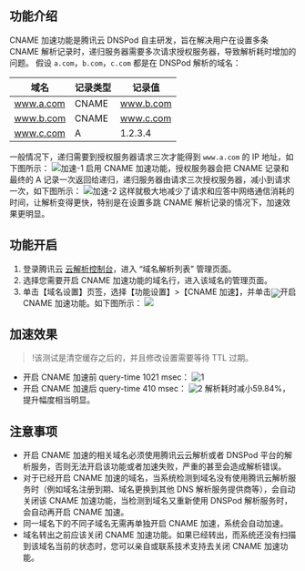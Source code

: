 ## 功能介绍
CNAME 加速功能是腾讯云 DNSPod 自主研发，旨在解决用户在设置多条 CNAME 解析记录时，递归服务器需要多次请求授权服务器，导致解析耗时增加的问题。
假设 `a.com`，`b.com`，`c.com` 都是在 DNSPod 解析的域名：

| 域名| 记录类型 | 记录值 |
|---------|---------|---------|
| www.a.com | CNAME | www.b.com |
| www.b.com | CNAME | www.c.com |
| www.c.com |  A | 1.2.3.4 |

一般情况下，递归需要到授权服务器请求三次才能得到 `www.a.com` 的 IP 地址，如下图所示：
![加速-1](https://mc.qcloudimg.com/static/img/57938b0d24aa1a136c852c0cf0d1abc3/123.png)
启用 CNAME 加速功能，授权服务器会把 CNAME 记录和最终的 A 记录一次返回给递归，递归服务器由请求三次授权服务器，减小到请求一次，如下图所示：
![加速-2](https://mc.qcloudimg.com/static/img/a8b35c14692209372897e985990be3a6/123.png)
这样就极大地减少了请求和应答中网络通信消耗的时间，让解析变得更快，特别是在设置多跳 CNAME 解析记录的情况下，加速效果更明显。

## 功能开启
1. 登录腾讯云 [云解析控制台](https://console.cloud.tencent.com/cns)，进入 “域名解析列表” 管理页面。
2. 选择您需要开启 CNAME 加速功能的域名行，进入该域名的管理页面。
3. 单击【域名设置】页签，选择【功能设置】>【CNAME 加速】，并单击<span><img src="https://main.qcloudimg.com/raw/340e01340ee9908b99b80b2f3fb95c79.png" style="margin-bottom:-5px"></span>开启 CNAME 加速功能。如下图所示：
![](https://main.qcloudimg.com/raw/449adbec2fa4a51cc3dfd0697f69c553.png)

## 加速效果
>!该测试是清空缓存之后的，并且修改设置需要等待 TTL 过期。
>
- 开启 CNAME 加速前 query-time 1021 msec：
![1](https://mc.qcloudimg.com/static/img/a3b44b2e056e921ca1adac9e5dfb77d3/speedup_off.png)
- 开启 CNAME 加速后 query-time 410 msec：
![2](https://mc.qcloudimg.com/static/img/f71dfc679621faff5a93889f56c9ac48/speedup_on.jpg)
解析耗时减小59.84%，提升幅度相当明显。


## 注意事项
- 开启 CNAME 加速的相关域名必须使用腾讯云云解析或者 DNSPod 平台的解析服务，否则无法开启该功能或者加速失败，严重的甚至会造成解析错误。
- 对于已经开启 CNAME 加速的域名，当系统检测到域名没有使用腾讯云解析服务时（例如域名注册到期、域名更换到其他 DNS 解析服务提供商等），会自动关闭该 CNAME 加速功能，当检测到域名又重新使用 DNSPod 解析服务时，会自动再开启 CNAME 加速。
- 同一域名下的不同子域名无需再单独开启 CNAME 加速，系统会自动加速。
- 域名转出之前应该关闭 CNAME 加速功能。如果已经转出，而系统还没有扫描到该域名当前的状态时，您可以亲自或联系技术支持去关闭 CNAME 加速功能。
